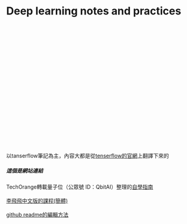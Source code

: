 # Deep learning notes and practices
 <br />


 <br />

 <br />
 <br />

 <br />
 <br />

 <br /><br />

 <br /><br />

 <br /><br />

 <br />

 <br /> <br />

















以tanserflow筆記為主，內容大都是從[tenserflow的官網](https://www.tensorflow.org)上翻譯下來的 <br />

##### 這個是網站連結
TechOrange轉載量子位（公眾號 ID：QbitAI）整理的[自學指南](https://buzzorange.com/techorange/2017/08/21/the-best-ai-lesson/)<br />
<br />
[李飛飛中文版的課程(簡體)](http://study.163.com/course/introduction.htm?courseId=1003223001)<br />
<br />
[github readme的編輯方法](https://help.github.com/articles/basic-writing-and-formatting-syntax/)<br />


